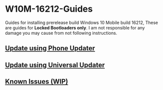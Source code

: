 # W10M-16212-Guides

Guides for installing prerelease build Windows 10 Mobile build 16212, These are guides for **Locked Bootloaders only**. I am not responsible for any damage you may cause from not following instructions.



## [Update using Phone Updater](https://github.com/Empyreal96/W10M-16212-Guides/wiki/Update-using-Phone-Updater)

## [Update using Universal Updater](https://github.com/Empyreal96/W10M-16212-Guides/wiki/Update-using-Universal-Updater)

## [Known Issues (WIP)](https://github.com/Empyreal96/W10M-16212-Guides/wiki/Known-Issues)

